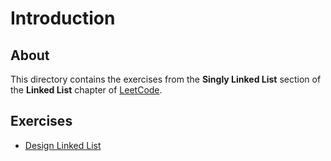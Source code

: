 # Introduction
## About
This directory contains the exercises from the **Singly Linked List** section of the **Linked List** chapter of [LeetCode](https://leetcode.com/).

## Exercises
* [Design Linked List](design_linked_list)
